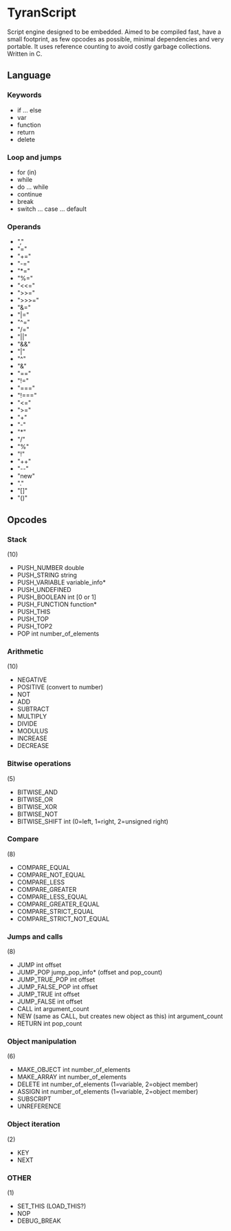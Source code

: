 # TyranScript
Script engine designed to be embedded. Aimed to be compiled fast, have a small footprint, as few opcodes as possible, minimal dependencies and very portable. It uses reference counting to avoid costly garbage collections. Written in C.

## Language

### Keywords
* if ... else
* var
* function
* return
* delete

### Loop and jumps
* for (in)
* while
* do ... while
* continue
* break
* switch ... case ... default

### Operands
* ","
* "="
* "+="
* "-="
* "*="
* "%="
* "<<="
* ">>="
* ">>>="
* "&="
* "|="
* "^="
* "/="
* "||"
* "&&"
* "|"
* "^"
* "&"
* "=="
* "!="
* "==="
* "!==="
* "<="
* ">="
* "+"
* "-"
* "*"
* "/"
* "%"
* "!"
* "++"
* "--"
* "new"
* "."
* "[]"
* "()"

## Opcodes

### Stack
(10)

* PUSH_NUMBER double
* PUSH_STRING string
* PUSH_VARIABLE variable_info* 
* PUSH_UNDEFINED
* PUSH_BOOLEAN int [0 or 1]
* PUSH_FUNCTION function*
* PUSH_THIS
* PUSH_TOP
* PUSH_TOP2
* POP int number_of_elements

### Arithmetic
(10)

* NEGATIVE
* POSITIVE (convert to number)
* NOT
* ADD
* SUBTRACT
* MULTIPLY
* DIVIDE
* MODULUS
* INCREASE
* DECREASE

### Bitwise operations
(5)

* BITWISE_AND
* BITWISE_OR
* BITWISE_XOR
* BITWISE_NOT
* BITWISE_SHIFT int (0=left, 1=right, 2=unsigned right)

### Compare
(8)

* COMPARE_EQUAL
* COMPARE_NOT_EQUAL
* COMPARE_LESS
* COMPARE_GREATER
* COMPARE_LESS_EQUAL
* COMPARE_GREATER_EQUAL
* COMPARE_STRICT_EQUAL
* COMPARE_STRICT_NOT_EQUAL

### Jumps and calls
(8)

* JUMP int offset
* JUMP_POP jump_pop_info* (offset and pop_count)
* JUMP_TRUE_POP int offset
* JUMP_FALSE_POP int offset
* JUMP_TRUE int offset
* JUMP_FALSE int offset
* CALL int argument_count
* NEW (same as CALL, but creates new object as this) int argument_count
* RETURN int pop_count

### Object manipulation
(6)

* MAKE_OBJECT int number_of_elements
* MAKE_ARRAY int number_of_elements
* DELETE int number_of_elements (1=variable, 2=object member)
* ASSIGN int number_of_elements (1=variable, 2=object member)
* SUBSCRIPT
* UNREFERENCE

### Object iteration
(2)

* KEY
* NEXT

### OTHER
(1)

* SET_THIS (LOAD_THIS?)
* NOP
* DEBUG_BREAK
